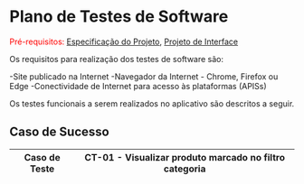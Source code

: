 # Plano de Testes de Software

<span style="color:red">Pré-requisitos: <a href="02-Especificação do Projeto.md"> Especificação do Projeto</a></span>, <a href="03-Projeto de Interface.md"> Projeto de Interface</a>

Os requisitos para realização dos testes de software são:

-Site publicado na Internet
-Navegador da Internet - Chrome, Firefox ou Edge
-Conectividade de Internet para acesso às plataformas (APISs)

Os testes funcionais a serem realizados no aplicativo são descritos a seguir.

## Caso de Sucesso

| Caso de Teste                         | CT-01 - Visualizar produto marcado no filtro categoria
| --------------------------------- | -----------------------------------------------------------------------------------

